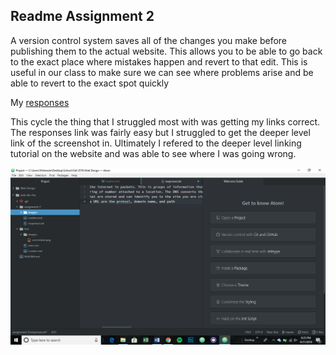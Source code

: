 ## Readme Assignment 2
A version control system saves all of the changes you make before publishing them to the actual website. This allows you to be able to go back to the exact place where mistakes happen and revert to that edit. This is useful in our class to make sure we can see where problems arise and be able to revert to the exact spot quickly

My [responses](./responses.txt)

This cycle the thing that I struggled most with was getting my links correct. The responses link was fairly easy but I struggled to get the deeper level link of the screenshot in. Ultimately I refered to the deeper level linking tutorial on the website and was able to see where I was going wrong. 

![screenshot](./images/progressScreenshot.png)
